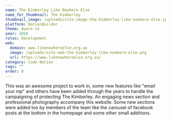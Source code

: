 ```yaml
---
name: The Kimberley Like Nowhere Else
name_for_thumbnail: The Kimberley
thumbnail_image: /uploads/site-image-the-kimberley-like-nowhere-else.jpg
platform: NationBuilder
theme: Aware v2
year: 2016
roles: Development
web:
  domain: www.likenowhereelse.org.au
  image: /uploads/site-web-the-kimberley-like-nowhere-else.png
  url: https://www.likenowhereelse.org.au/
category: Code Nation
tags: ""
order: 8
---
```


This was an awesome project to work in, some new features like "email your mp" and others have been added through the years to handle the campaigning of protecting The Kimberley. An engaging news section and professional photography accompany this website. Some new sections were added too by members of the team like the carousel of facebook posts at the bottom in the homepage and some other small additions.